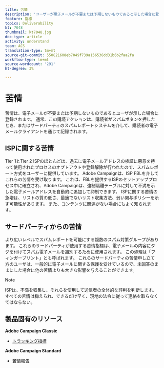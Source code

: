 ```yaml
---
title: 苦情
description: 'ユーザーが電子メールが不要または予期しないものであると示した場合に登録される苦情について説明します。 '
feature: 指標
topics: Deliverability
kt: 7048
thumbnail: kt7048.jpg
doc-type: article
activity: understand
team: ACS
translation-type: tm+mt
source-git-commit: 550821608eb7049f739a156536dd31b6b2faa2fa
workflow-type: tm+mt
source-wordcount: '291'
ht-degree: 3%

---
```



# 苦情

苦情は、電子メールが不要または予期しないものであるとユーザが示した場合に登録されます。 通常、この購読アクションは、購読者がスパムボタンを押したとき、またはサードパーティのスパムレポートシステムを介して、購読者の電子メールクライアントを通じて記録されます。

## ISPに関する苦情

Tier 1とTier 2 ISPのほとんどは、過去に電子メールアドレスの検証に悪意を持って使用されたプロセスのオプトアウトや登録解除が行われたので、スパムレポート方式をユーザーに提供しています。 Adobe Campaignは、ISP FBLを介してこれらの苦情を受け取ります。 これは、FBLを提供するISPのセットアッププロセス中に確立され、Adobe Campaignは、強制隔離テーブルに対して不満を示した電子メールアドレスを自動的に追加して抑制できます。 ISPに関する苦情の急増は、リストの質の低さ、最適でないリスト収集方法、弱い関与ポリシーを示す可能性があります。 また、コンテンツに関連がない場合にもよく知られます。

## サードパーティからの苦情

より広いレベルでスパムレポートを可能にする複数のスパム対策グループがあります。 これらのサードパーティが使用する苦情指標は、電子メールの内容にタグを付けてスパム電子メールを識別するために使用されます。 この処理は「フィンガープリント」とも呼ばれます。 これらのサードパーティの苦情申し立て方のユーザは、一般的に電子メールに関する保護を受けているので、未回答のままにした場合に他の苦情よりも大きな影響を与えることができます。

>[!NOTE]
>
>ISPは、不満を収集し、それらを使用して送信者の全体的な評判を判断します。 すべての苦情は抑えられ、できるだけ早く、現地の法令に従って連絡を取らなくてはならない。

## 製品固有のリソース

**Adobe Campaign Classic**

* [トラッキング指標](https://experienceleague.adobe.com/docs/campaign-classic/using/reporting/reports-on-deliveries/delivery-reports.html#tracking-indicators)

**Adobe Campaign Standard**

* [苦情報告](https://experienceleague.adobe.com/docs/campaign-standard/using/reporting/list-of-reports/complaints.html#reporting)